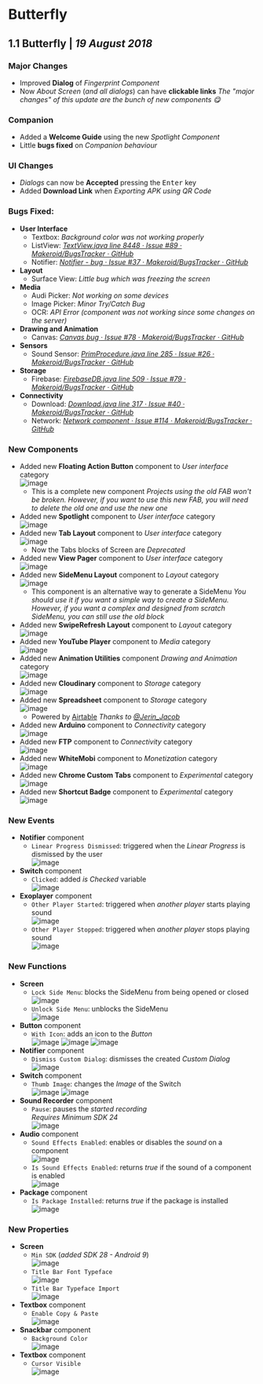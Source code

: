 # Butterfly

## 1.1 Butterfly   \|   _19 August 2018_

### Major Changes

- Improved **Dialog** of _Fingerprint Component_
- Now _About Screen_ (_and all dialogs_) can have **clickable links**
_The "major changes" of this update are the bunch of new components :yum:_

### Companion

- Added a **Welcome Guide** using the new _Spotlight Component_
- Little **bugs fixed** on _Companion behaviour_


### UI Changes

- _Dialogs_ can now be **Accepted** pressing the <kbd>Enter</kbd> key
- Added **Download Link** when _Exporting APK using QR Code_


### Bugs Fixed:

- **User Interface**
    - Textbox: _Background color was not working properly_
    - ListView: _[TextView.java line 8448 · Issue #89 · Makeroid/BugsTracker · GitHub](https://github.com/Makeroid/BugsTracker/issues/89)_
    - Notifier: _[Notifier - bug · Issue #37 · Makeroid/BugsTracker · GitHub](https://github.com/Makeroid/BugsTracker/issues/37)_
- **Layout**
    - Surface View: _Little bug which was freezing the screen_
- **Media**
    - Audi Picker: _Not working on some devices_
    - Image Picker: _Minor Try/Catch Bug_
    - OCR: _API Error (component was not working since some changes on the server)_
- **Drawing and Animation**
    - Canvas: _[Canvas bug · Issue #78 · Makeroid/BugsTracker · GitHub](https://github.com/Makeroid/BugsTracker/issues/78)_
- **Sensors** 
    - Sound Sensor: _[PrimProcedure.java line 285 · Issue #26 · Makeroid/BugsTracker · GitHub](https://github.com/Makeroid/BugsTracker/issues/26)_
- **Storage**
    - Firebase: _[FirebaseDB.java line 509 · Issue #79 · Makeroid/BugsTracker · GitHub](https://github.com/Makeroid/BugsTracker/issues/79)_
- **Connectivity**
    - Download: _[Download.java line 317 · Issue #40 · Makeroid/BugsTracker · GitHub](https://github.com/Makeroid/BugsTracker/issues/40)_
    - Network: _[Network component · Issue #114 · Makeroid/BugsTracker · GitHub](https://github.com/Makeroid/BugsTracker/issues/114)_



### New Components

- Added new **Floating Action Button** component to _User interface_ category  
![image](https://community.makeroid.io/uploads/default/original/2X/b/b3983e6e2ff07b977fcf561e9b70d84d92b2a63c.png) 
    - This is a complete new component
    _Projects using the old FAB won't be broken. However, if you want to use this new FAB, you will need to delete the old one and use the new one_
- Added new **Spotlight** component to _User interface_ category  
![image](https://community.makeroid.io/uploads/default/original/2X/8/88d7bb43412d683ebf96089e385bf8a47cd478a3.png) 
- Added new **Tab Layout** component to _User interface_ category  
![image](https://community.makeroid.io/uploads/default/original/2X/4/4d029f627af21054f1339fc303173ed0a0bc543c.png) 
    - Now the Tabs blocks of Screen are _Deprecated_
- Added new **View Pager** component to _User interface_ category  
![image](https://community.makeroid.io/uploads/default/original/2X/4/4abf3c65e905c3aa7e1c66f624c6d57f534404da.png) 
- Added new **SideMenu Layout** component to _Layout_ category  
![image](https://community.makeroid.io/uploads/default/original/2X/e/eb78236843269d5cf948c8ac1b3a42398a4fc71f.png) 
    - This component is an alternative way to generate a SideMenu
  _You should use it if you want a simple way to create a SideMenu. However, if you want a complex and designed from scratch SideMenu, you can still use the old block_ 
- Added new **SwipeRefresh Layout** component to _Layout_ category  
![image](https://community.makeroid.io/uploads/default/original/2X/4/49aab8ff8ea2257b1eca7b471d4c686027db1916.png) 
- Added new **YouTube Player** component to _Media_ category  
![image](https://community.makeroid.io/uploads/default/original/2X/0/0370f4d2399d12dc13bc90134c66969600230a61.png) 
- Added new **Animation Utilities** component _Drawing and Animation_ category  
![image](https://community.makeroid.io/uploads/default/original/2X/0/0a910e6041c15609b8ac21442b14c698ade0d67f.png) 
- Added new **Cloudinary** component to _Storage_ category  
![image](https://community.makeroid.io/uploads/default/original/2X/b/b94c53de71062b2e610387bcf5505a87b5ba001a.png) 
- Added new **Spreadsheet** component to _Storage_ category  
![image](https://community.makeroid.io/uploads/default/original/2X/e/efb69cb04ef50d0b93f80f86bfc6676a88ad260d.png) 
    - Powered by [Airtable](https://www.airtable.com)
    _Thanks to [@Jerin_Jacob](https://community.makeroid.io/u/Jerin_Jacob)_
- Added new **Arduino** component to _Connectivity_ category  
![image](https://community.makeroid.io/uploads/default/original/2X/8/849776630fde2532293cb953f15a5af6cd2e1bc5.png) 
- Added new **FTP** component to _Connectivity_ category  
![image](https://community.makeroid.io/uploads/default/original/2X/3/38decec58d4a62c8e92729ec79a98137649f43d4.png) 
- Added new **WhiteMobi** component to _Monetization_ category  
![image](https://community.makeroid.io/uploads/default/original/2X/2/2731603c79855992a053228863d97a4730634de1.png) 
- Added new **Chrome Custom Tabs** component to _Experimental_ category  
![image](https://community.makeroid.io/uploads/default/original/2X/e/ef9a5fcbdbbc8fd743cf16ddbef9c3b4d4e161bf.png) 
- Added new **Shortcut Badge** component to _Experimental_ category  
![image](https://community.makeroid.io/uploads/default/original/2X/5/5c17a82ac379769c1d4d3b80f85b2d60b3631e5b.png) 


### New Events

- **Notifier** component
    - `Linear Progress Dismissed`: triggered when the _Linear Progress_ is dismissed by the user  
    ![image](https://community.makeroid.io/uploads/default/original/2X/d/df85f75c1e29cac23d681af36fc717b4efc81d5a.png) 
- **Switch** component
    - `Clicked`: added _is Checked_ variable  
    ![image](https://community.makeroid.io/uploads/default/original/2X/0/0307fcbe0945f485fb12bf0996e8da5bd7d35b82.png) 
- **Exoplayer** component
    - `Other Player Started`: triggered when _another player_ starts playing sound  
    ![image](https://community.makeroid.io/uploads/default/original/2X/3/3e69a9845e8fce77db0fe7b8ba5bcd6c68ed5d8c.png)
    - `Other Player Stopped`: triggered when _another player_ stops playing sound  
    ![image](https://community.makeroid.io/uploads/default/original/2X/a/aa96e63e20f6b3253ddc12828d17b715583fde6c.png) 


### New Functions

- **Screen**
    - `Lock Side Menu`: blocks the SideMenu from being opened or closed  
    ![image](https://community.makeroid.io/uploads/default/original/2X/6/6a58410ce1be92cc85680b2e137836c446c74657.png)
    - `Unlock Side Menu`: unblocks the SideMenu  
    ![image](https://community.makeroid.io/uploads/default/original/2X/a/a826e61e44edeb79d82f555fb723bd445bada9f9.png)
- **Button** component
    - `With Icon`: adds an icon to the _Button_  
    ![image](https://community.makeroid.io/uploads/default/original/2X/1/12ae158608b40100ce0563d4ba1e9ede98058a42.png) ![image](https://community.makeroid.io/uploads/default/original/2X/b/bbe5e9f4d1bdf281f1b36649a69e18470bbd59f8.png) ![image](https://community.makeroid.io/uploads/default/original/2X/c/c8cb2187b0ffa7f7ba8b4361e876c96ac524a985.png) 
- **Notifier** component
    - `Dismiss Custom Dialog`: dismisses the created _Custom Dialog_  
    ![image](https://community.makeroid.io/uploads/default/original/2X/f/f528229e92473ebba9854127e975e07814e67b9c.png)
- **Switch** component
    - `Thumb Image`: changes the _Image_ of the Switch  
    ![image](https://community.makeroid.io/uploads/default/original/2X/e/e71d1e1cce403606203a03f6a53430b816024679.png) ![image](https://community.makeroid.io/uploads/default/original/2X/c/ceae21594938d8de465bd38b8ece8acf262013c8.png)
- **Sound Recorder** component
    - `Pause`: pauses the _started recording_  
    _Requires Minimum SDK 24_  
    ![image](https://community.makeroid.io/uploads/default/original/2X/1/1f395d0e3994db93d19902484c8641526ee7f005.png) 
- **Audio** component
    - `Sound Effects Enabled`: enables or disables the _sound_ on a component  
    ![image](https://community.makeroid.io/uploads/default/original/2X/3/3d2466a887111536b9de9a9c5d483a16b5459d8d.png)
    - `Is Sound Effects Enabled`: returns _true_ if the sound of a component is enabled  
    ![image](https://community.makeroid.io/uploads/default/original/2X/9/961cfe6dc693b504b91cc7d77b6c8f199917ccf6.png) 
- **Package** component
    - `Is Package Installed`: returns _true_ if the package is installed  
    ![image](https://community.makeroid.io/uploads/default/original/2X/d/d4d0e1ad507221b7d7007fd06efed10ca3224e54.png) 

    
### New Properties

- **Screen**
    - `Min SDK` (_added SDK 28 - Android 9_)  
    ![image](https://community.makeroid.io/uploads/default/original/2X/e/e749c7a32909a6b2e5afada33cb766254a91d993.png)
    - `Title Bar Font Typeface`  
    ![image](https://community.makeroid.io/uploads/default/original/2X/0/01aeb02d144cd448c792318434acbdd81f6a38e3.png)
    - `Title Bar Typeface Import`  
    ![image](https://community.makeroid.io/uploads/default/original/2X/0/0dee1685196186298bb30f536faa69bce53134cb.png)
- **Textbox** component
    - `Enable Copy & Paste`  
    ![image](https://community.makeroid.io/uploads/default/original/2X/2/2536da0df3f2485fc8471ac3e5f3a92d015f3259.png)
- **Snackbar** component
    - `Background Color`  
    ![image](https://community.makeroid.io/uploads/default/original/2X/8/8f5352af9de33afd355d3a5a0dcd9780d249f879.png)
- **Textbox** component
    - `Cursor Visible`  
    ![image](https://community.makeroid.io/uploads/default/original/2X/7/7482940888ab2ab79ac65ecc3b336e27a741c304.png)